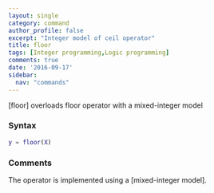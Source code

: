 ```yaml
---
layout: single
category: command
author_profile: false
excerpt: "Integer model of ceil operator"
title: floor
tags: [Integer programming,Logic programming]
comments: true
date: '2016-09-17'
sidebar:
  nav: "commands"
---
```


[floor] overloads floor operator with a mixed-integer model

### Syntax

````matlab
y = floor(X)
````

### Comments

The operator is implemented using a [mixed-integer model].
